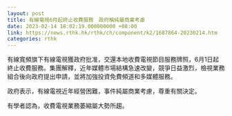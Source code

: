 ```yaml
---
layout: post
title: 有線電視6月起終止收費服務　政府稱純屬商業考慮
date: 2023-02-14 18:02:19.000000000 +08:00
link: https://news.rthk.hk/rthk/ch/component/k2/1687864-20230214.htm
categories: rthk
---
```


有線寬頻旗下有線電視獲政府批准，交還本地收費電視節目服務牌照，6月1日起終止收費服務。集團解釋，近年媒體市場結構急速改變，競爭日益激烈，檢視業務組合後向政府提出申請，並將加強投資免費頻道和多媒體服務。

政府表示，有線電視近年經營困難，事件純屬商業考慮，尊重有關決定。

有學者認為，收費電視業務萎縮屬大勢所趨。
